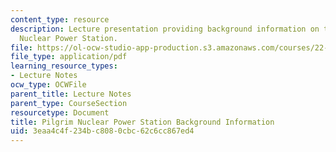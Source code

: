 ```yaml
---
content_type: resource
description: Lecture presentation providing background information on the Pilgrim
  Nuclear Power Station.
file: https://ol-ocw-studio-app-production.s3.amazonaws.com/courses/22-091-nuclear-reactor-safety-spring-2008/3eaa4c4f234bc8080cbc62c6cc867ed4_MIT22_091S08_lec18.pdf
file_type: application/pdf
learning_resource_types:
- Lecture Notes
ocw_type: OCWFile
parent_title: Lecture Notes
parent_type: CourseSection
resourcetype: Document
title: Pilgrim Nuclear Power Station Background Information
uid: 3eaa4c4f-234b-c808-0cbc-62c6cc867ed4
---
```

